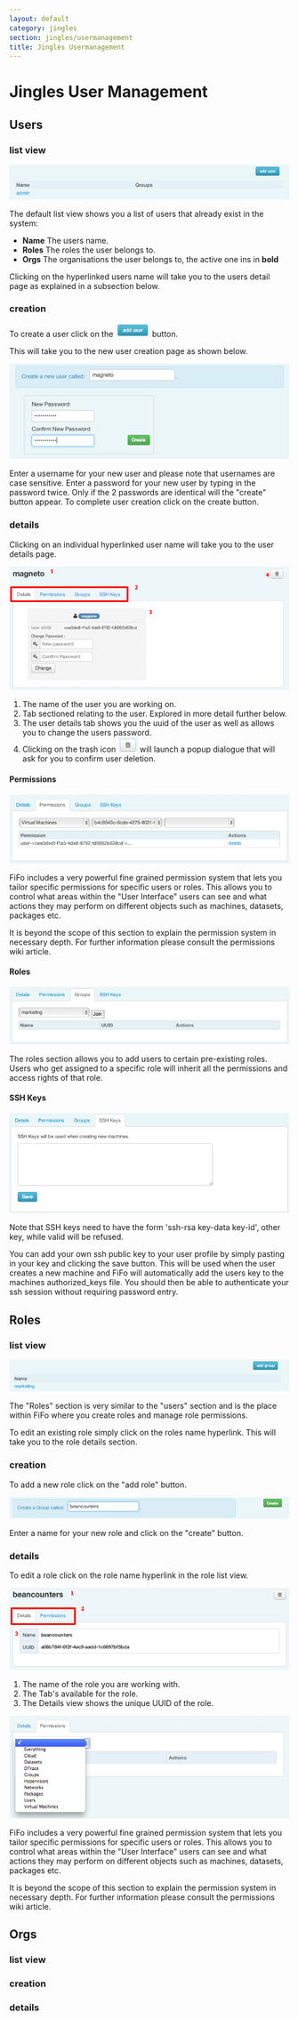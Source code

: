 ```yaml
---
layout: default
category: jingles
section: jingles/usermanagement
title: Jingles Usermanagement
---
```

# Jingles User Management

## Users<a id="users"></a>

### list view<a id="user-list"></a>

![](/assets/img/jingles/users01.png)

The default list view shows you a list of users that already exist in the system:

- **Name** The users name.
- **Roles**  The roles the user belongs to.
- **Orgs**  The organisations the user belongs to, the active one ins in **bold**

Clicking on the hyperlinked users name will take you to the users detail page as explained in a subsection below.

### creation<a id="user-new"></a>

To create a user click on the ![add user](/assets/img/jingles/users-add.png) button.

This will take you to the new user creation page as shown below.

![](/assets/img/jingles/users02.png)

Enter a username for your new user and please note that usernames are case sensitive. Enter a password for your new user by typing in the password twice. Only if the 2 passwords are identical will the "create" button appear. To complete user creation click on the create button.

### details<a id="user-details"></a>

Clicking on an individual hyperlinked user name will take you to the user details page.

![](/assets/img/jingles/users03.png)

1. The name of the user you are working on.
2. Tab sectioned relating to the user. Explored in more detail further below.
3. The user details tab shows you the uuid of the user as well as allows you to change the users password.
4. Clicking on the trash icon ![delete user](/assets/img/jingles/users-delete.png) will launch a popup dialogue that will ask for you to confirm user deletion.

#### Permissions

![](/assets/img/jingles/users04.png)

FiFo includes a very powerful fine grained permission system that lets you tailor specific permissions for specific users or roles. This allows you to control what areas within the "User Interface" users can see and what actions they may perform on different objects such as machines, datasets, packages etc.

It is beyond the scope of this section to explain the permission system in necessary depth. For further information please consult the permissions wiki article.

#### Roles

![](/assets/img/jingles/users05.png)

The roles section allows you to add users to certain pre-existing roles. Users who get assigned to a specific role will inherit all the permissions and access rights of that role.

#### SSH Keys

![](/assets/img/jingles/users06.png)

<p class="bs-callout bs-callout-danger">
Note that SSH keys need to have the form 'ssh-rsa key-data key-id', other key, while valid will be refused.
</p>

You can add your own ssh public key to your user profile by simply pasting in your key and clicking the save button. This will be used when the user creates a new machine and FiFo will automatically add the users key to the machines authorized_keys file. You should then be able to authenticate your ssh session without requiring password entry.

## Roles<a id="roles"></a>

### list view<a id="role-list"></a>

![](/assets/img/jingles/roles01.png)

The "Roles" section is very similar to the "users" section and is the place within FiFo where you create roles and manage role permissions.

To edit an existing role simply click on the roles name hyperlink. This will take you to the role details section.

### creation<a id="role-new"></a>

To add a new role click on the "add role" button.

![](/assets/img/jingles/roles02.png)

Enter a name for your new role and click on the "create" button.

### details<a id="role-details"></a>

To edit a role click on the role name hyperlink in the role list view.

![](/assets/img/jingles/roles03.png)

1. The name of the role you are working with.
2. The Tab's available for the role.
3. The Details view shows the unique UUID of the role.

![](/assets/img/jingles/roles04.png)

FiFo includes a very powerful fine grained permission system that lets you tailor specific permissions for specific users or roles. This allows you to control what areas within the "User Interface" users can see and what actions they may perform on different objects such as machines, datasets, packages etc.

It is beyond the scope of this section to explain the permission system in necessary depth. For further information please consult the permissions wiki article.

## Orgs<a id="orgs"></a>

### list view<a id="orgs-list"></a>


### creation<a id="orgs-create"></a>

### details<a id="orgs-details"></a>
